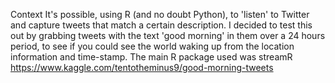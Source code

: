 Context
It's possible, using R (and no doubt Python), to 'listen' to Twitter and capture tweets that match a certain description. I decided to test this out by grabbing tweets with the text 'good morning' in them over a 24 hours period, to see if you could see the world waking up from the location information and time-stamp. The main R package used was streamR
https://www.kaggle.com/tentotheminus9/good-morning-tweets
